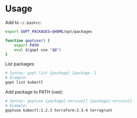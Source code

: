 # Usage

Add to `~/.bashrc`:

```bash
export GOPT_PACKAGES=$HOME/opt/packages

function goptuse() {
	export PATH
	eval $(gopt use "$@")
}
```

List packages:

```bash
# Syntax: gopt list {package} {package..}
# Example:
gopt list kubectl
```

Add package to PATH (use):

```bash
# Syntax: goptuse {package{:version}} {package{:version}}
# Example:
goptuse kubectl:1.2.3 terraform:2.3.4 terragrunt
```
